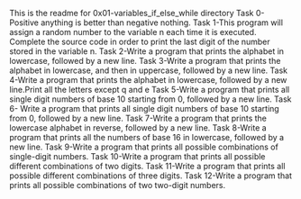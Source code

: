 This is the readme for 0x01-variables_if_else_while directory
Task 0-Positive anything is better than negative nothing.
Task 1-This program will assign a random number to the variable n each time it is executed. Complete the source code in order to print the last digit of the number stored in the variable n.
Task 2-Write a program that prints the alphabet in lowercase, followed by a new line.
Task 3-Write a program that prints the alphabet in lowercase, and then in uppercase, followed by a new line.
Task 4-Write a program that prints the alphabet in lowercase, followed by a new line.Print all the letters except q and e
Task 5-Write a program that prints all single digit numbers of base 10 starting from 0, followed by a new line.
Task 6- Write a program that prints all single digit numbers of base 10 starting from 0, followed by a new line.
Task 7-Write a program that prints the lowercase alphabet in reverse, followed by a new line.
Task 8-Write a program that prints all the numbers of base 16 in lowercase, followed by a new line.
Task 9-Write a program that prints all possible combinations of single-digit numbers.
Task 10-Write a program that prints all possible different combinations of two digits.
Task 11-Write a program that prints all possible different combinations of three digits.
Task 12-Write a program that prints all possible combinations of two two-digit numbers.
